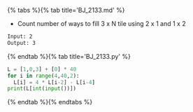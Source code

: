 {% tabs %}{% tab title='BJ_2133.md' %}

* Count number of ways to fill 3 x N tile using 2 x 1 and 1 x 2

```txt
Input: 2
Output: 3
```

{% endtab %}{% tab title='BJ_2133.py' %}

```py
L = [1,0,3] + [0] * 40
for i in range(4,40,2):
  L[i] = 4 * L[i-2] - L[i-4]
print(L[int(input())])
```

{% endtab %}{% endtabs %}
